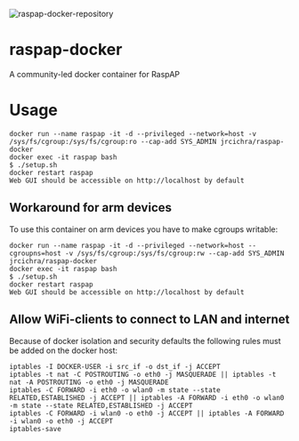 ![raspap-docker-repository](https://user-images.githubusercontent.com/229399/111151581-edb7df00-858f-11eb-8e3a-3ac11c3c04b7.png)


# raspap-docker
A community-led docker container for RaspAP

# Usage
```
docker run --name raspap -it -d --privileged --network=host -v /sys/fs/cgroup:/sys/fs/cgroup:ro --cap-add SYS_ADMIN jrcichra/raspap-docker
docker exec -it raspap bash
$ ./setup.sh
docker restart raspap
Web GUI should be accessible on http://localhost by default
```
## Workaround for arm devices
To use this container on arm devices you have to make cgroups writable:
```
docker run --name raspap -it -d --privileged --network=host --cgroupns=host -v /sys/fs/cgroup:/sys/fs/cgroup:rw --cap-add SYS_ADMIN jrcichra/raspap-docker
docker exec -it raspap bash
$ ./setup.sh
docker restart raspap
Web GUI should be accessible on http://localhost by default
```
## Allow WiFi-clients to connect to LAN and internet
Because of docker isolation and security defaults the following rules must be added on the docker host:
```
iptables -I DOCKER-USER -i src_if -o dst_if -j ACCEPT
iptables -t nat -C POSTROUTING -o eth0 -j MASQUERADE || iptables -t nat -A POSTROUTING -o eth0 -j MASQUERADE
iptables -C FORWARD -i eth0 -o wlan0 -m state --state RELATED,ESTABLISHED -j ACCEPT || iptables -A FORWARD -i eth0 -o wlan0 -m state --state RELATED,ESTABLISHED -j ACCEPT
iptables -C FORWARD -i wlan0 -o eth0 -j ACCEPT || iptables -A FORWARD -i wlan0 -o eth0 -j ACCEPT
iptables-save
```
